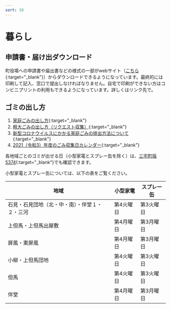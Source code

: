 ```yaml
---
sort: 10
---
```


# 暮らし

## 申請書・届け出ダウンロード
町役場への申請書や届出書などの様式の一部がwebサイト（[こちら](https://www.town.miyake.lg.jp/apform.html){:target="_blank"}）からダウンロードできるようになっています。最終的には印刷して記入、窓口で提出しなければなりません。自宅で印刷ができない方はコンビニプリントの利用もできるようになっています。詳しくはリンク先で。




## ゴミの出し方

1. [家庭ごみの出し方](https://www.town.miyake.lg.jp/kurashi/sumai/post_98.html){:target="_blank"}
1. [粗大ごみの出し方（リクエスト収集）](https://www.town.miyake.lg.jp/kurashi/sumai/post_157.html){:target="_blank"}
1. [新型コロナウイルスにかかる家庭ごみの排出方法について](https://www.town.miyake.lg.jp/kurashi/sumai/post_559.html){:target="_blank"}
1. [2021（令和3）年度のごみ収集日カレンダー](https://www.town.miyake.lg.jp/kurashi/sumai/post_764.html){:target="_blank"}

各地域ごとのゴミが出せる日（小型家電とスプレー缶を除く）は、[三宅町版5374](http://miyake.5374.jp){:target="_blank"}でも確認できます。

小型家電とスプレー缶については、以下の表をご覧ください。

|地域|小型家電|スプレー缶|
| ------- | ------- | -------- |
|石見・石見団地（北・中・南）・伴堂１・２・三河|第4火曜日|第3火曜日|
|上但馬・上但馬出屋敷|第4月曜日|第3月曜日|
|屏風・東屏風|第4月曜日|第3月曜日|
|小柳・上但馬団地|第4火曜日|第3火曜日|
|但馬|第4火曜日|第3火曜日|
|伴堂|第4月曜日|第3月曜日|
